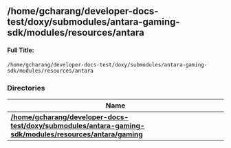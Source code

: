 

## /home/gcharang/developer-docs-test/doxy/submodules/antara-gaming-sdk/modules/resources/antara

#### Full Title:
```
/home/gcharang/developer-docs-test/doxy/submodules/antara-gaming-sdk/modules/resources/antara
```





### Directories

| Name           |
| -------------- |
| **[/home/gcharang/developer-docs-test/doxy/submodules/antara-gaming-sdk/modules/resources/antara/gaming](Files/dir_5d5fbab788833fa11e170a8dc414edb1.md#dir-/home/gcharang/developer-docs-test/doxy/submodules/antara-gaming-sdk/modules/resources/antara/gaming)**  |























